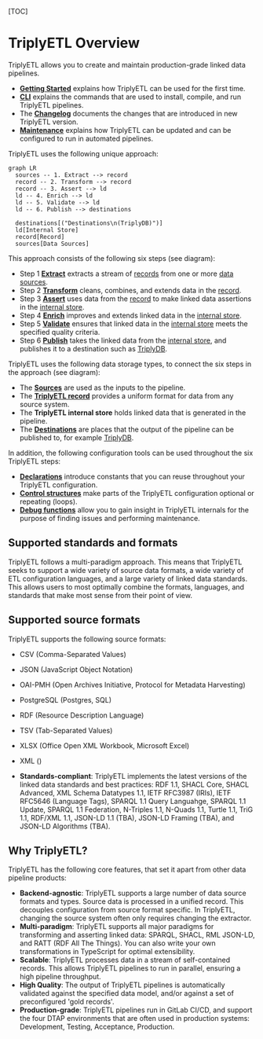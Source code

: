 [TOC]

# TriplyETL Overview

TriplyETL allows you to create and maintain production-grade linked data pipelines.

- [**Getting Started**](./generic/getting-started.md) explains how TriplyETL can be used for the first time.
- [**CLI**](./generic/cli.md) explains the commands that are used to install, compile, and run TriplyETL pipelines.
- The [**Changelog**](./generic/changelog.md) documents the changes that are introduced in new TriplyETL version.
- [**Maintenance**](./generic/maintenance.md) explains how TriplyETL can be updated and can be configured to run in automated pipelines.

TriplyETL uses the following unique approach:

```mermaid
graph LR
  sources -- 1. Extract --> record
  record -- 2. Transform --> record
  record -- 3. Assert --> ld
  ld -- 4. Enrich --> ld
  ld -- 5. Validate --> ld
  ld -- 6. Publish --> destinations

  destinations[("Destinations\n(TriplyDB)")]
  ld[Internal Store]
  record[Record]
  sources[Data Sources]
```

This approach consists of the following six steps (see diagram):

- Step 1 [**Extract**](./extract/index.md) extracts a stream of [records](./generic/record.md) from one or more [data sources](./sources/index.md).
- Step 2 [**Transform**](./transform/index.md) cleans, combines, and extends data in the [record](./generic/record.md).
- Step 3 [**Assert**](./assert/index.md) uses data from the [record](./generic/record.md) to make linked data assertions in the [internal store](./generic/internal-store.md).
- Step 4 [**Enrich**](./enrich/index.md) improves and extends linked data in the [internal store](./generic/internal-store.md).
- Step 5 [**Validate**](./validate/index.md) ensures that linked data in the [internal store](./generic/internal-store.md) meets the specified quality criteria.
- Step 6 [**Publish**](./publish/index.md) takes the linked data from the [internal store](./generic/internal-store.md), and publishes it to a destination such as [TriplyDB](../triply-db-getting-started/index.md).

TriplyETL uses the following data storage types, to connect the six steps in the approach (see diagram):

- The [**Sources**](./extract/index.md) are used as the inputs to the pipeline.
- The [**TriplyETL record**](./generic/record.md) provides a uniform format for data from any source system.
- The **TriplyETL internal store** holds linked data that is generated in the pipeline.
- The [**Destinations**](./publish/index.md) are places that the output of the pipeline can be published to, for example [TriplyDB](../triply-db-getting-started/index.md).

In addition, the following configuration tools can be used throughout the six TriplyETL steps:

- [**Declarations**](./generic/declarations.md) introduce constants that you can reuse throughout your TriplyETL configuration.
- [**Control structures**](./generic/control-structures.md) make parts of the TriplyETL configuration optional or repeating (loops).
- [**Debug functions**](./generic/debug.md) allow you to gain insight in TriplyETL internals for the purpose of finding issues and performing maintenance.



## Supported standards and formats

TriplyETL follows a multi-paradigm approach. This means that TriplyETL seeks to support a wide variety of source data formats, a wide variety of ETL configuration languages, and a large variety of linked data standards. This allows users to most optimally combine the formats, languages, and standards that make most sense from their point of view.

## Supported source formats

TriplyETL supports the following source formats:

- CSV (Comma-Separated Values)
- JSON (JavaScript Object Notation)
- OAI-PMH (Open Archives Initiative, Protocol for Metadata Harvesting)
- PostgreSQL (Postgres, SQL)
- RDF (Resource Description Language)
- TSV (Tab-Separated Values)
- XLSX (Office Open XML Workbook, Microsoft Excel)
- XML ()

- **Standards-compliant**: TriplyETL implements the latest versions of the linked data standards and best practices: RDF 1.1, SHACL Core, SHACL Advanced, XML Schema Datatypes 1.1, IETF RFC3987 (IRIs), IETF RFC5646 (Language Tags), SPARQL 1.1 Query Languahge, SPARQL 1.1 Update, SPARQL 1.1 Federation, N-Triples 1.1, N-Quads 1.1, Turtle 1.1, TriG 1.1, RDF/XML 1.1, JSON-LD 1.1 (TBA), JSON-LD Framing (TBA), and JSON-LD Algorithms (TBA).



## Why TriplyETL?

TriplyETL has the following core features, that set it apart from other data pipeline products:

- **Backend-agnostic**: TriplyETL supports a large number of data source formats and types. Source data is processed in a unified record. This decouples configuration from source format specific. In TriplyETL, changing the source system often only requires changing the extractor.
- **Multi-paradigm**: TriplyETL supports all major paradigms for transforming and asserting linked data: SPARQL, SHACL, RML JSON-LD, and RATT (RDF All The Things). You can also write your own transformations in TypeScript for optimal extensibility.
- **Scalable**: TriplyETL processes data in a stream of self-contained records. This allows TriplyETL pipelines to run in parallel, ensuring a high pipeline throughput.
- **High Quality**: The output of TriplyETL pipelines is automatically validated against the specified data model, and/or against a set of preconfigured 'gold records'.
- **Production-grade**: TriplyETL pipelines run in GitLab CI/CD, and support the four DTAP environments that are often used in production systems: Development, Testing, Acceptance, Production.
